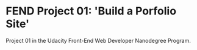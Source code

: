 # FEND Project 01: 'Build a Porfolio Site'
Project 01 in the Udacity Front-End Web Developer Nanodegree Program.
